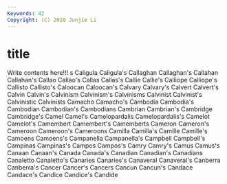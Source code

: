 ```yaml
---
Keywords: 42
Copyright: (C) 2020 Junjie Li
---
```


# title

Write contents here!!!
s 
Caligula 
Caligula's 
Callaghan 
Callaghan's 
Callahan
Callahan's 
Callao 
Callao's 
Callas 
Callas's 
Callie 
Callie's 
Calliope 
Calliope's 
Callisto
Callisto's 
Caloocan 
Caloocan's 
Calvary 
Calvary's 
Calvert 
Calvert's 
Calvin 
Calvin's 
Calvinism
Calvinism's 
Calvinisms 
Calvinist 
Calvinist's 
Calvinistic 
Calvinists 
Camacho 
Camacho's 
Cambodia 
Cambodia's
Cambodian 
Cambodian's 
Cambodians 
Cambrian 
Cambrian's 
Cambridge 
Cambridge's 
Camel 
Camel's 
Camelopardalis
Camelopardalis's 
Camelot 
Camelot's 
Camembert 
Camembert's 
Camemberts 
Cameron 
Cameron's 
Cameroon 
Cameroon's
Cameroons 
Camilla 
Camilla's 
Camille 
Camille's 
Camoens 
Camoens's 
Campanella 
Campanella's 
Campbell
Campbell's 
Campinas 
Campinas's 
Campos 
Campos's 
Camry 
Camry's 
Camus 
Camus's 
Canaan
Canaan's 
Canada 
Canada's 
Canadian 
Canadian's 
Canadians 
Canaletto 
Canaletto's 
Canaries 
Canaries's
Canaveral 
Canaveral's 
Canberra 
Canberra's 
Cancer 
Cancer's 
Cancers 
Cancun 
Cancun's 
Candace
Candace's 
Candice 
Candice's 
Candide 
